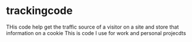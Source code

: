 # trackingcode
THis code help get the traffic source of a visitor on a site and store that information on a cookie
This is code I use for work and personal projecdts
